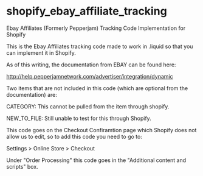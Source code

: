 # shopify_ebay_affiliate_tracking
Ebay Affiliates (Formerly Pepperjam) Tracking Code Implementation for Shopify

This is the Ebay Affiliates tracking code made to work in .liquid so that you can implement it in Shopify.

As of this writing, the documentation from EBAY can be found here:

http://help.pepperjamnetwork.com/advertiser/integration/dynamic

Two items that are not included in this code (which are optional from the documentation) are:

CATEGORY: This cannot be pulled from the item through shopify.

NEW_TO_FILE: Still unable to test for this through Shopify.


This code goes on the Checkout Confiramtion page which Shopify does not allow us to edit, so to add this code you need to go to:

Settings > Online Store > Checkout

Under "Order Processing" this code goes in the "Additional content and scripts" box.
